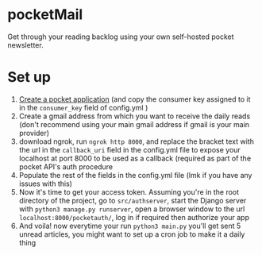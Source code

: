 # pocketMail
Get through your reading backlog using your own self-hosted pocket newsletter. 

# Set up
1. [Create a pocket application](https://getpocket.com/developer/apps/new.php?) (and copy the consumer key assigned to it in the `consumer_key` field of config.yml )
2. Create a gmail address from which you want to receive the daily reads (don't recommend using your main gmail address if gmail is your main provider)
3. download ngrok, run `ngrok http 8000`, and replace the bracket text with the url in the `callback_uri` field in the config.yml file to expose your localhost at port 8000 to be used as a callback (required as part of the pocket API's auth procedure
4. Populate the rest of the fields in the config.yml file (lmk if you have any issues with this)
5. Now it's time to get your access token. Assuming you're in the root directory of the project, go to `src/authserver`, start the Django server with `python3 manage.py runserver`, open a browser window to the url `localhost:8000/pocketauth/`, log in if required then authorize your app
6. And voila! now everytime your run `python3 main.py` you'll get sent 5 unread articles, you might want to set up a cron job to make it a daily thing

